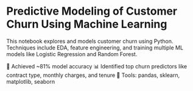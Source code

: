 
# Predictive Modeling of Customer Churn Using Machine Learning

This notebook explores and models customer churn using Python. Techniques include EDA, feature engineering, and training multiple ML models like Logistic Regression and Random Forest.

🎯 Achieved ~81% model accuracy
📊 Identified top churn predictors like contract type, monthly charges, and tenure
📌 Tools: pandas, sklearn, matplotlib, seaborn
